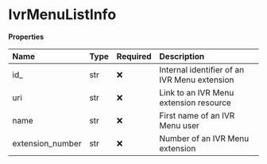 # IvrMenuListInfo

**Properties**

| Name             | Type | Required | Description                                  |
| :--------------- | :--- | :------- | :------------------------------------------- |
| id\_             | str  | ❌       | Internal identifier of an IVR Menu extension |
| uri              | str  | ❌       | Link to an IVR Menu extension resource       |
| name             | str  | ❌       | First name of an IVR Menu user               |
| extension_number | str  | ❌       | Number of an IVR Menu extension              |

<!-- This file was generated by liblab | https://liblab.com/ -->

